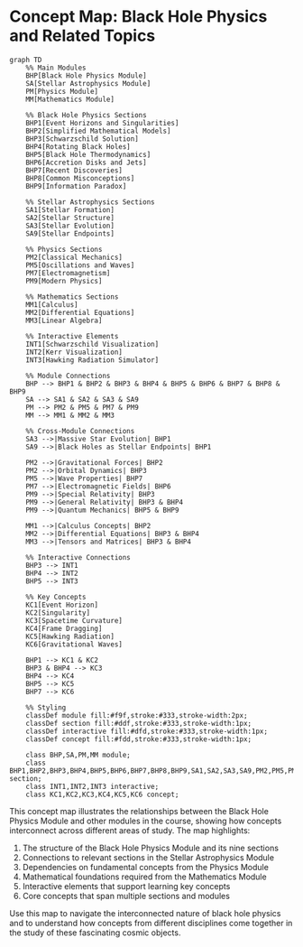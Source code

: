 # Concept Map: Black Hole Physics and Related Topics

```mermaid
graph TD
    %% Main Modules
    BHP[Black Hole Physics Module]
    SA[Stellar Astrophysics Module]
    PM[Physics Module]
    MM[Mathematics Module]
    
    %% Black Hole Physics Sections
    BHP1[Event Horizons and Singularities]
    BHP2[Simplified Mathematical Models]
    BHP3[Schwarzschild Solution]
    BHP4[Rotating Black Holes]
    BHP5[Black Hole Thermodynamics]
    BHP6[Accretion Disks and Jets]
    BHP7[Recent Discoveries]
    BHP8[Common Misconceptions]
    BHP9[Information Paradox]
    
    %% Stellar Astrophysics Sections
    SA1[Stellar Formation]
    SA2[Stellar Structure]
    SA3[Stellar Evolution]
    SA9[Stellar Endpoints]
    
    %% Physics Sections
    PM2[Classical Mechanics]
    PM5[Oscillations and Waves]
    PM7[Electromagnetism]
    PM9[Modern Physics]
    
    %% Mathematics Sections
    MM1[Calculus]
    MM2[Differential Equations]
    MM3[Linear Algebra]
    
    %% Interactive Elements
    INT1[Schwarzschild Visualization]
    INT2[Kerr Visualization]
    INT3[Hawking Radiation Simulator]
    
    %% Module Connections
    BHP --> BHP1 & BHP2 & BHP3 & BHP4 & BHP5 & BHP6 & BHP7 & BHP8 & BHP9
    SA --> SA1 & SA2 & SA3 & SA9
    PM --> PM2 & PM5 & PM7 & PM9
    MM --> MM1 & MM2 & MM3
    
    %% Cross-Module Connections
    SA3 -->|Massive Star Evolution| BHP1
    SA9 -->|Black Holes as Stellar Endpoints| BHP1
    
    PM2 -->|Gravitational Forces| BHP2
    PM2 -->|Orbital Dynamics| BHP3
    PM5 -->|Wave Properties| BHP7
    PM7 -->|Electromagnetic Fields| BHP6
    PM9 -->|Special Relativity| BHP3
    PM9 -->|General Relativity| BHP3 & BHP4
    PM9 -->|Quantum Mechanics| BHP5 & BHP9
    
    MM1 -->|Calculus Concepts| BHP2
    MM2 -->|Differential Equations| BHP3 & BHP4
    MM3 -->|Tensors and Matrices| BHP3 & BHP4
    
    %% Interactive Connections
    BHP3 --> INT1
    BHP4 --> INT2
    BHP5 --> INT3
    
    %% Key Concepts
    KC1[Event Horizon]
    KC2[Singularity]
    KC3[Spacetime Curvature]
    KC4[Frame Dragging]
    KC5[Hawking Radiation]
    KC6[Gravitational Waves]
    
    BHP1 --> KC1 & KC2
    BHP3 & BHP4 --> KC3
    BHP4 --> KC4
    BHP5 --> KC5
    BHP7 --> KC6
    
    %% Styling
    classDef module fill:#f9f,stroke:#333,stroke-width:2px;
    classDef section fill:#ddf,stroke:#333,stroke-width:1px;
    classDef interactive fill:#dfd,stroke:#333,stroke-width:1px;
    classDef concept fill:#fdd,stroke:#333,stroke-width:1px;
    
    class BHP,SA,PM,MM module;
    class BHP1,BHP2,BHP3,BHP4,BHP5,BHP6,BHP7,BHP8,BHP9,SA1,SA2,SA3,SA9,PM2,PM5,PM7,PM9,MM1,MM2,MM3 section;
    class INT1,INT2,INT3 interactive;
    class KC1,KC2,KC3,KC4,KC5,KC6 concept;
```

This concept map illustrates the relationships between the Black Hole Physics Module and other modules in the course, showing how concepts interconnect across different areas of study. The map highlights:

1. The structure of the Black Hole Physics Module and its nine sections
2. Connections to relevant sections in the Stellar Astrophysics Module
3. Dependencies on fundamental concepts from the Physics Module
4. Mathematical foundations required from the Mathematics Module
5. Interactive elements that support learning key concepts
6. Core concepts that span multiple sections and modules

Use this map to navigate the interconnected nature of black hole physics and to understand how concepts from different disciplines come together in the study of these fascinating cosmic objects.
